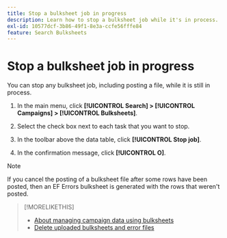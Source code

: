 ```yaml
---
title: Stop a bulksheet job in progress
description: Learn how to stop a bulksheet job while it's in process.
exl-id: 10577dcf-3b86-49f1-8e3a-ccfe56fffe84
feature: Search Bulksheets
---
```

# Stop a bulksheet job in progress

You can stop any bulksheet job, including posting a file, while it is still in process.

1. In the main menu, click **[!UICONTROL Search] > [!UICONTROL Campaigns] > [!UICONTROL Bulksheets]**.

1. Select the check box next to each task that you want to stop.

1. In the toolbar above the data table, click **[!UICONTROL Stop job]**.

1. In the confirmation message, click **[!UICONTROL O]**.

>[!NOTE]
>
>If you cancel the posting of a bulksheet file after some rows have been posted, then an EF Errors bulksheet is generated with the rows that weren't posted.

>[!MORELIKETHIS]
>
>* [About managing campaign data using bulksheets](bulksheet-about.md)
>* [Delete uploaded bulksheets and error files](bulksheet-delete.md)
